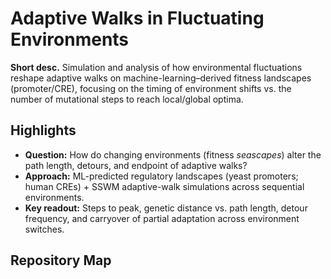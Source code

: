 # Adaptive Walks in Fluctuating Environments

**Short desc.** Simulation and analysis of how environmental fluctuations reshape adaptive walks on machine-learning–derived fitness landscapes (promoter/CRE), focusing on the timing of environment shifts vs. the number of mutational steps to reach local/global optima.

## Highlights
- **Question:** How do changing environments (fitness *seascapes*) alter the path length, detours, and endpoint of adaptive walks?
- **Approach:** ML-predicted regulatory landscapes (yeast promoters; human CREs) + SSWM adaptive-walk simulations across sequential environments.
- **Key readout:** Steps to peak, genetic distance vs. path length, detour frequency, and carryover of partial adaptation across environment switches.

## Repository Map
